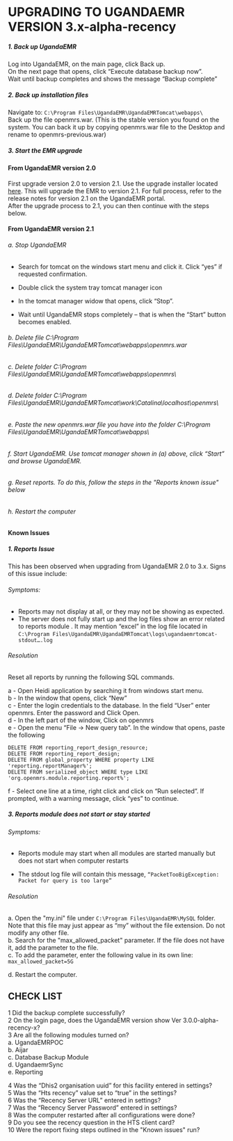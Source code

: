# UPGRADING TO UGANDAEMR VERSION 3.x-alpha-recency

##### 1.    Back up UgandaEMR

Log into UgandaEMR, on the main page, click Back up.  
On the next page that opens, click “Execute database backup now”.  
Wait until backup completes and shows the message “Backup complete”

##### 2.    Back up installation files

Navigate to: `C:\Program Files\UgandaEMR\UgandaEMRTomcat\webapps\`  
Back up the file openmrs.war. \(This is the stable version you found on the system. You can back it up by copying openmrs.war file to the Desktop and rename to openmrs-previous.war\)

##### 3.    Start the EMR upgrade

#### From UgandaEMR version 2.0

First upgrade version 2.0 to version 2.1. Use the upgrade installer located [here](https://sourceforge.net/projects/ugandaemr/files/2.1.0/ugandaemr_upgrade_from_2.0.0_to_2.1.0_64bit.exe/download). This will upgrade the EMR to version 2.1. For full process, refer to the release notes for version 2.1 on the UgandaEMR portal.   
After the upgrade process to 2.1, you can then continue with the steps below.

#### From UgandaEMR version 2.1

###### a. Stop UgandaEMR

* Search for tomcat on the windows start menu and click it. Click “yes” if requested confirmation.

* Double click the system tray tomcat manager icon

* In the tomcat manager widow that opens, click “Stop”.

* Wait until UgandaEMR stops completely – that is when the “Start” button becomes enabled.

###### b. Delete file C:\Program Files\UgandaEMR\UgandaEMRTomcat\webapps\openmrs.war

###### c. Delete folder C:\Program Files\UgandaEMR\UgandaEMRTomcat\webapps\openmrs\

###### d. Delete folder C:\Program Files\UgandaEMR\UgandaEMRTomcat\work\Catalina\localhost\openmrs\

###### e. Paste the new openmrs.war file you have into the folder C:\Program Files\UgandaEMR\UgandaEMRTomcat\webapps\

###### f. Start UgandaEMR. Use tomcat manager shown in \(a\) above, click “Start” and browse UgandaEMR.

###### g. Reset reports. To do this, follow the steps in the "Reports known issue" below

###### h. Restart the computer

#### Known Issues

##### 1.    Reports Issue

This has been observed when upgrading from UgandaEMR 2.0 to 3.x. Signs of this issue include:

###### Symptoms:

* Reports may not display at all, or they may not be showing as expected.  
* The server does not fully start up and the log files show an error related to reports module . It may mention “excel” in the log file located in `C:\Program Files\UgandaEMR\UgandaEMRTomcat\logs\ugandaemrtomcat-stdout….log`

###### Resolution

Reset all reports by running the following SQL commands.

a - Open Heidi application by searching it from windows start menu.  
b - In the window that opens, click “New”  
c - Enter the login credentials to the database. In the field “User” enter openmrs. Enter the password and Click Open.  
d - In the left part of the window, Click on openmrs  
e - Open the menu “File -&gt; New query tab”. In the window that opens, paste the following

```
DELETE FROM reporting_report_design_resource;
DELETE FROM reporting_report_design;
DELETE FROM global_property WHERE property LIKE 'reporting.reportManager%';
DELETE FROM serialized_object WHERE type LIKE 'org.openmrs.module.reporting.report%';
```

f - Select one line at a time, right click and click on “Run selected”. If prompted, with a warning message, click “yes” to continue.

##### 3.    Reports module does not start or stay started

###### Symptoms:

* Reports module may start when all modules are started manually but does not start when computer restarts

* The stdout log file will contain this message, `“PacketTooBigException: Packet for query is too large”`

###### Resolution

a.    Open the "my.ini" file under `C:\Program Files\UgandaEMR\MySQL` folder. Note that this file may just appear as “my” without the file extension. Do not modify any other file.  
b.    Search for the "max\_allowed\_packet" parameter. If the file does not have it, add the parameter to the file.  
c.    To add the parameter, enter the following value in its own line: `max_allowed_packet=5G`

d.    Restart the computer.



## CHECK LIST

1    Did the backup complete successfully?  
2    On the login page, does the UgandaEMR version show Ver 3.0.0-alpha-recency-x?  
3    Are all the following modules turned on?  
  a. UgandaEMRPOC  
  b. Aijar  
  c. Database Backup Module  
  d. UgandaemrSync  
  e. Reporting      

4    Was the “Dhis2 organisation uuid” for this facility entered in settings?  
5    Was the “Hts recency” value set to “true” in the settings?  
6    Was the “Recency Server URL” entered in settings?  
7    Was the “Recency Server Password” entered in settings?  
8    Was the computer restarted after all configurations were done?  
9    Do you see the recency question in the HTS client card?  
10   Were the report fixing steps outlined in the "Known issues" run?

